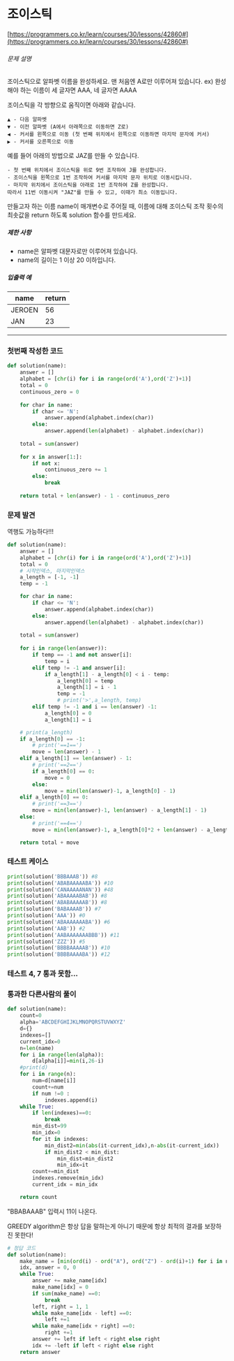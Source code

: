 # 조이스틱

[https://programmers.co.kr/learn/courses/30/lessons/42860#](https://programmers.co.kr/learn/courses/30/lessons/42860#)

###### 문제 설명

조이스틱으로 알파벳 이름을 완성하세요. 맨 처음엔 A로만 이루어져 있습니다.
ex) 완성해야 하는 이름이 세 글자면 AAA, 네 글자면 AAAA

조이스틱을 각 방향으로 움직이면 아래와 같습니다.

```
▲ - 다음 알파벳
▼ - 이전 알파벳 (A에서 아래쪽으로 이동하면 Z로)
◀ - 커서를 왼쪽으로 이동 (첫 번째 위치에서 왼쪽으로 이동하면 마지막 문자에 커서)
▶ - 커서를 오른쪽으로 이동
```

예를 들어 아래의 방법으로 JAZ를 만들 수 있습니다.

```
- 첫 번째 위치에서 조이스틱을 위로 9번 조작하여 J를 완성합니다.
- 조이스틱을 왼쪽으로 1번 조작하여 커서를 마지막 문자 위치로 이동시킵니다.
- 마지막 위치에서 조이스틱을 아래로 1번 조작하여 Z를 완성합니다.
따라서 11번 이동시켜 "JAZ"를 만들 수 있고, 이때가 최소 이동입니다.
```

만들고자 하는 이름 name이 매개변수로 주어질 때, 이름에 대해 조이스틱 조작 횟수의 최솟값을 return 하도록 solution 함수를 만드세요.

##### 제한 사항

- name은 알파벳 대문자로만 이루어져 있습니다.
- name의 길이는 1 이상 20 이하입니다.

##### 입출력 예

| name   | return |
| ------ | ------ |
| JEROEN | 56     |
| JAN    | 23     |

---

### 첫번째 작성한 코드

```python
def solution(name):
    answer = []
    alphabet = [chr(i) for i in range(ord('A'),ord('Z')+1)]
    total = 0
    continuous_zero = 0
    
    for char in name:
        if char <= 'N':
            answer.append(alphabet.index(char))
        else:
            answer.append(len(alphabet) - alphabet.index(char))
    
    total = sum(answer)
    
    for x in answer[1:]:
        if not x:
            continuous_zero += 1
        else:
            break
            
    return total + len(answer) - 1 - continuous_zero
```



### 문제 발견

역행도 가능하다!!!

```python
def solution(name):
    answer = []
    alphabet = [chr(i) for i in range(ord('A'),ord('Z')+1)]
    total = 0
    # 시작인덱스, 마지막인덱스
    a_length = [-1, -1]
    temp = -1

    for char in name:
        if char <= 'N':
            answer.append(alphabet.index(char))
        else:
            answer.append(len(alphabet) - alphabet.index(char))
    
    total = sum(answer)
  
    for i in range(len(answer)):
        if temp == -1 and not answer[i]:
            temp = i
        elif temp != -1 and answer[i]:
            if a_length[1] - a_length[0] < i - temp:
                a_length[0] = temp
                a_length[1] = i - 1
                temp = -1
                # print('>',a_length, temp)
        elif temp != -1 and i == len(answer) -1:
            a_length[0] = 0
            a_length[1] = i

    # print(a_length)
    if a_length[0] == -1:
        # print('==1==')
        move = len(answer) - 1
    elif a_length[1] == len(answer) - 1:
        # print('==2==')
        if a_length[0] == 0:
            move = 0
        else:
            move = min(len(answer)-1, a_length[0] - 1)
    elif a_length[0] == 0:
        # print('==3==')
        move = min(len(answer)-1, len(answer) - a_length[1] - 1)
    else:
        # print('==4==')
        move = min(len(answer)-1, a_length[0]*2 + len(answer) - a_length[1] - 3, a_length[0] + (len(answer) - a_length[1])*2 - 3)

    return total + move
```

### 테스트 케이스

```python
print(solution('BBBAAAB')) #8
print(solution('ABABAAAAABA')) #10
print(solution('CANAAAAANAN')) #48
print(solution('ABAAAAABAB')) #8
print(solution('ABABAAAAAB')) #8
print(solution('BABAAAAB')) #7
print(solution('AAA')) #0
print(solution('ABAAAAAAABA')) #6
print(solution('AAB')) #2
print(solution('AABAAAAAAABBB')) #11
print(solution('ZZZ')) #5
print(solution('BBBBAAAAAB')) #10
print(solution('BBBBAAAABA')) #12
```



### 테스트 4, 7 통과 못함...



### 통과한 다른사람의 풀이

```python
def solution(name):
    count=0
    alpha='ABCDEFGHIJKLMNOPQRSTUVWXYZ'
    d={}
    indexes=[]
    current_idx=0
    n=len(name)
    for i in range(len(alpha)):
        d[alpha[i]]=min(i,26-i)
    #print(d)
    for i in range(n):
        num=d[name[i]]
        count+=num
        if num !=0 :
            indexes.append(i)
    while True:
        if len(indexes)==0:
            break
        min_dist=99
        min_idx=0
        for it in indexes:
            min_dist2=min(abs(it-current_idx),n-abs(it-current_idx))
            if min_dist2 < min_dist:
                min_dist=min_dist2
                min_idx=it
        count+=min_dist
        indexes.remove(min_idx)
        current_idx = min_idx

    return count
```

"BBABAAAB" 입력시  11이 나온다.

GREEDY algorithm은 항상 답을 말하는게 아니기 때문에 항상 최적의 결과를 보장하진 못한다!

```python
# 정답 코드
def solution(name):
    make_name = [min(ord(i) - ord("A"), ord("Z") - ord(i)+1) for i in name]
    idx, answer = 0, 0
    while True:
        answer += make_name[idx]
        make_name[idx] = 0
        if sum(make_name) ==0:
            break
        left, right = 1, 1
        while make_name[idx - left] ==0:
            left +=1
        while make_name[idx + right] ==0:
            right +=1
        answer += left if left < right else right
        idx += -left if left < right else right
    return answer
```

